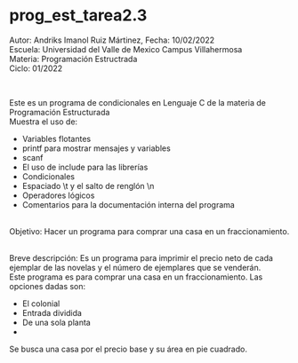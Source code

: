 # prog_est_tarea2.3
<p>Autor: Andriks Imanol Ruiz Mártinez, Fecha: 10/02/2022 <br>
Escuela: Universidad del Valle de Mexico Campus Villahermosa <br>
Materia: Programación Estructrada <br>
Ciclo: 01/2022</p>
<br>
<p>Este es un programa de condicionales en Lenguaje C de la materia de Programación Estructurada<br>
Muestra el uso de:
  <ul>
    <li>Variables flotantes</li>
    <li>printf para mostrar mensajes y variables</li>
    <li>scanf</li>
    <li>El uso de include para las librerías</li>
    <li>Condicionales</li>
    <li>Espaciado \t y el salto de renglón \n</li>
    <li>Operadores lógicos</li>
    <li>Comentarios para la documentación interna del programa</li>
    </ul>
    </p>
<br>
Objetivo: Hacer un programa para comprar una casa en un fraccionamiento.
<br>
<br>
<p>Breve descripción: 
Es un programa para imprimir el precio neto de cada ejemplar de las novelas y el número de ejemplares que se venderán.
<br>
Este programa es para comprar una casa en un fraccionamiento. Las opciones dadas son: 
<ul>
<li>El colonial</li>
<li>Entrada dividida </li>
<li>De una sola planta<li>
</ul>
Se busca una casa por el precio base y su área en pie cuadrado.
</p>
